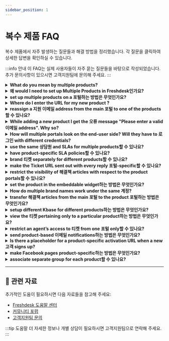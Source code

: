 ```yaml
---
sidebar_position: 1
---
```


# 복수 제품 FAQ

복수 제품에서 자주 발생하는 질문들과 해결 방법을 정리했습니다. 각 질문을 클릭하여 상세한 답변을 확인하실 수 있습니다.

:::info 안내
이 FAQ는 실제 사용자들이 자주 묻는 질문들을 바탕으로 작성되었습니다. 추가 문의사항이 있으시면 고객지원팀에 문의해 주세요.
:::

<details>
<summary><strong>What do you mean by multiple products?</strong></summary>

Freshdesk lets you 지원 multiple products by creating dedicated portals for each product. Any ticket created from these multiple product portals would come into one central 헬프데스크 and 상담원 could work on these 티켓 from a single location. If your organisation has various products, this would be the best option for you.To get a detailed overview click this [link](https://지원.freshdesk.com/지원/solutions/articles/37638-supporting-multiple-products-with-freshdesk).

</details>

<details>
<summary><strong>왜 would I need to set up Multiple Products in Freshdesk인가요?</strong></summary>

Multiple products let you set up separate 지원 portals for each of your products, giving each of them a separate platform and a unique URL.Also, you'll gain the ability to restrict 해결책 and forum categories specific to products without additional 계정 charges. When you have different services or products for which you need independent 지원 portals, they all could be integrated within the same 계정 using this feature.

</details>

<details>
<summary><strong>set up multiple products on a 포털하는 방법은 무엇인가요?</strong></summary>

The Multiple Products feature is available from the Estate 요금제 onwards in Freshdesk.To set up a new product, please navigate to **관리자 > 지원 Operar > Multiple Products **and then click on New Product. Enter the details related to the product and a new 이메일 address for this product is mandatory.Configure separate 지원 emails for each product. They can be automatically queued in a specific group by filling in the details requested under 'Product 지원 이메일'.[This article](https://지원.freshdesk.com/지원/solutions/articles/37638-supporting-multiple-products-with-freshdesk) provides additional information on this process.

</details>

<details>
<summary><strong>Where do I enter the URL for my new product ?</strong></summary>

Under **관리자 > Channels > Portals > Edit(corresponding to the 포털 name)**, you would have the option to provide the 포털 URL. Here, you could provide a vanity URL like **help.yourcompany.com** (help is the subdomain) and associate it with your Product 포털.Before using this field please ensure that you have created a CNAME record in your DNS Zone file to point **help.yourcompany.com** to yourcompany.freshdesk.com(your Freshdesk 계정 URL). Once this is done, you would be able to access the newly created Product 포털 using the specified 포털 URL.

</details>

<details>
<summary><strong>re­assign a 지원 이메일 address from the main 포털 to one of the products할 수 있나요?</strong></summary>

Yes, please navigate to **관리자 > Channels > 이메일**. Here, you could see the list of 지원 이메일 addresses that could be associated with the products added in **관리자 > 지원 Operations > Multiple products. **Kindly click on edit next to the 지원 address and choose the product under "Link this 지원 이메일 with a product." 참고 that this product should already be added to the 헬프데스크.

</details>

<details>
<summary><strong>While adding a new product I get the 오류 message "Please enter a valid 이메일 address". Why so?</strong></summary>

For each 포털 on your 계정, you would have one dedicated primary 이메일 address associated with it. The main 포털 will have a similar primary 지원 이메일 and the product 포털 will have it's own distinct primary 이메일 address.Existing emails cannot be used while creating a new product. You would have to add a new/unique 이메일 address and associated it with the New Product which is being created.

</details>

<details>
<summary><strong>How will multiple portals look on the end-user side? Will they have to 로그인 with different credentials?</strong></summary>

Multiple portals will look like two different websites from the customers' point of view.Once a 고객 is signed up on a 포털, he/she can use the same credentials to log into the other 포털 as well, depending on how the URLs are exposed. You would be able to determine the 포털 access by changing the user permissions in 관리자 -> Portals -> 설정.Please navigate to **관리자 > Workflows > 이메일 Notifications > Requester Notifications > click on insert placeholder **and include the placeholder for product-specific URL. This would allow customers to navigate to the 지원 of the appropriate product.

</details>

<details>
<summary><strong>use the same 상담원 and SLAs for multiple products할 수 있나요?</strong></summary>

Yes, 상담원 can be provided with access to view different products, and SLAs can be shared between different products as well.Please navigate to **관리자 > Workflows > SLA policies > click on new policy** and choose "Apply this SLA to" where you could add products for which the SLA is applied.

</details>

<details>
<summary><strong>have product-specific SLA policies할 수 있나요?</strong></summary>

Please navigate to **A****dmin > Workflows > SLA Policies > click on Edit** next to a new **SLA policy. **Inside this page, you would find the option called '**Apply this to**' that you could use to associate the policy to any of the products you have created. Kindly 참고 that this option would not be available for the "Default SLA policy."

</details>

<details>
<summary><strong>brand 티켓 separately for different products할 수 있나요?</strong></summary>

While creating multiple products, you could set a distinct branding for 티켓 created through emails. You could have this done by setting up a dedicated 지원 이메일 addresses for each Product.When you create a new product(under **관리자 > 지원 Operations > Multiple Products > New Product**), you would be asked to provide a separate 지원 이메일 address for that 포털. This would be the primary 지원 이메일 address for that product 포털 and emails sent to this 이메일 would get created as 티켓 and would be updated with the corresponding Product. By default, replies to customers would also be sent through this dedicated 이메일 address.

</details>

<details>
<summary><strong>make the Ticket URL sent out with every reply 포털-specific할 수 있나요?</strong></summary>

Yes, this is possible. Please navigate to **A****dmin > Workflows > 이메일 Notification > Template > Agent Reply Template **and click on "insert placeholder which would give you the placeholders available in the system. Kindly choose the placeholder** "****\{\{ticket.portal_url\}\}” under 헬프데스크 options** to add it in your reply and position it according to your preference.This will insert a product-specific ticket URL inside a ticket rather than the generic ticket URL which would map the customers to the right 포털.

</details>

<details>
<summary><strong>restrict the visibility of 해결책 articles with respect to the product portals할 수 있나요?</strong></summary>

The visibility of 해결책 articles can be set by entering the necessary 해결책 articles in the "Solutions" tab under the 포털 categories of the respective 포털. Please navigate to **관리자 ­> Channels > Portals > Corresponding 포털 name **and add these articles in its solutions tab.If you have articles common to more than one or two portals, kindly click on edit in the category to choose the portals the category must be visible in.Further, visibility could be set to logged-in users or all users within the folder where it could be changed according to your requirement. Another alternative is to set user permission for the solutions in **관리자 -> Channels -> Portals -> 설정 -> User Permissions -> who can view the 해결책 articles. **

</details>

<details>
<summary><strong>set the product in the embeddable widget하는 방법은 무엇인가요?</strong></summary>

You would be able to set-up feedback widgets that are dedicated to specific product 포털. You will be able to have this done by making modifications to the widget code that you add. The product URL would have to be changed in the respective product in the "src" field of the widget code.

</details>

<details>
<summary><strong>How do multiple brand names work under the same 계정?</strong></summary>

Once multiple products are set up under a single 계정 mycompany.com pointing to (companyname.freshdesk.com), the different products could be identified by a vanity URL.This vanity URL should point to the product's Freshdesk URL; i.e. if product1.companyname.com and product2.company.com are vanity URLs of the 포털, then [point the CNAME](https://지원.freshdesk.com/en/지원/solutions/articles/37590) to companyname.freshdesk.com.This will ensure that you have multiple brands from a 고객's perspective, but all under the same Freshdesk 계정 from an agent's point of view which increases the overall productivity.

</details>

<details>
<summary><strong>transfer 해결책 articles from the main 포털 to the product 포털하는 방법은 무엇인가요?</strong></summary>

Please navigate to **solutions **tab of the 포털 and click on the category which needs to be visible in the product 포털 as well. Once you are on that page with the category and the list of folders please click on the "pen and paper" icon next to the heading which allows you to edit the category.Kindly choose the product 포털 in **"visible in 포털" **option. This will ensure that the articles under this category will only be visible on the associated product 포털.

</details>

<details>
<summary><strong>setup different Kbase for different products하는 방법은 무엇인가요?</strong></summary>

You could configure the 해결책 Articles such that each product has a different KBase. This could be set up under **관리자 > Channels > ****Portals > **Select the **Product Porta****l-->**Under **포털 Categories**, select the respective **해결책 Category** to be displayed for that product 포털.

</details>

<details>
<summary><strong>view the 티켓 pertaining only to a particular product하는 방법은 무엇인가요?</strong></summary>

Please navigate to the **"티켓" **tab on the global header next to the 대시보드 where you could see all the 티켓 in your view or a list of 티켓 depending on the filters chosen.You could remove all the other filters and choose the "Product" name alone using the **Product **field. If you have access to view all 티켓, you will be able to view all 티켓 for that particular product, under this view. Kindly make sure you have **global** access (in agent profile) to view all 티켓.

</details>

<details>
<summary><strong>restrict an agent’s access to 티켓 from one 포털 only할 수 있나요?</strong></summary>

The scope of an agent can be based on the groups in the 포털. Please navigate to **관리자 -> 팀 -> 상담원 -> click on edit **to associate groups within the profile.This group could be routed to a product under **관리자­­ -> 지원 Operations -> Multiple Products­­ -> Edit the product­­ -> Assign to Group** and 상담원 who specifically need to access this product could be added to that Group under **관리자 -­­> 팀 -> Groups**. They are the ones with group access on the 포털. This would restrict them to a particular product 포털.

</details>

<details>
<summary><strong>send product-based 이메일 notifications하는 방법은 무엇인가요?</strong></summary>

With the Multiple Products feature available in Freshdesk, you can create several products, depending on your 요금제 type. If you have set up your Freshdesk 계정 to 지원 multiple products, you must include proper branding in all your outgoing messages.Here are the two stages in setting up product-based 이메일 notifications in Freshdesk.- [Disable default 이메일 notifications](#Disable-default-이메일-notifications)[](#Use-product-specific-placeholders-in-automation-rules)
- [Use product-specific placeholders in automation rules](#Use-product-specific-placeholders-in-automation-rules)[](https://docs.google.com/document/d/15hi58ihFIICB9-paFY1pHhlQG1t2xqkO_5P8zUNdeXE/edit#heading=h.mgjnmdxaiyf7)**Disable default 이메일 notifications**
Disabling the default 이메일 notifications is imperative as they are generic and not entirely product-specific. As an 관리자 of your Freshdesk 계정, you can disable them by following the steps below.-
Navigate to 관리자 from the menu. Select Workflows and click on 이메일 Notifications.-
Click on the active green toggle button next to the 이메일 notification to disable them.![Disable default 이메일 notification.](https://s3.amazonaws.com/cdn.freshdesk.com/data/헬프데스크/attachments/production/50008501660/original/35Q5ATEYEbZQeQyC83VvPOt8FFnH6UezXQ.gif?1685598715)**Use product-specific placeholders in automation rules**
Use the automation rules on ticket creation and ticket updates to send product-specific 이메일 notifications for new 티켓 and replies.Make sure to perform the following three key changes while creating the automation rules to customize 이메일 updates.-
Choose Condition as 'Product is.'-
Action as send '이메일 to Requester'.-
Make use of product-specific placeholders under the Action section.![Key changes for setting up product-specific automation rules.](https://s3.amazonaws.com/cdn.freshdesk.com/data/헬프데스크/attachments/production/50008578610/original/euv1YQJGn4EK10ktkoYC-HqFM0icAhjzpA.gif?1686307370)

</details>

<details>
<summary><strong>Is there a placeholder for a product-specific activation URL when a new 고객 signs up?</strong></summary>

The default placeholder '\{\{activation_url\}\}' under **관리자 -> Workflows -> 이메일 notification -> Requester notifications -> User activation** will automatically send a URL based on the product without any prior configuration.

</details>

<details>
<summary><strong>make Facebook pages product-specific하는 방법은 무엇인가요?</strong></summary>

Please navigate to **관리자 -> Channels ­-> Facebook -> click on Edit corresponding to a particular page. **Once there, you would be able to edit the page and choose a product in **"link to Product."**Kindly 참고 that one Facebook page could be linked to one product only.

</details>

<details>
<summary><strong>associate separate group for each product할 수 있나요?</strong></summary>

Yes, you can allocate a unique group for each product in the 포털. While creating a 포털 under **관리자> 지원 Operations > Multiple products**, there is an option to choose an 이메일 address and a group for that particular product as shown in the image below :![이미지](https://s3.amazonaws.com/cdn.freshdesk.com/data/헬프데스크/attachments/production/44751322/original/jJz3zmzoNsb3MuPS3-iWZ_Ut_CO4V7qqBA.png?1554961143)

</details>

---

## 🔗 관련 자료

추가적인 도움이 필요하시면 다음 자료들을 참고해 주세요:

- [Freshdesk 도움말 센터](https://support.freshdesk.com)
- [커뮤니티 포럼](https://community.freshworks.com)
- [고객지원팀 문의](mailto:support@freshdesk.com)

:::tip 도움말
더 자세한 정보나 개별 상담이 필요하시면 고객지원팀으로 연락해 주세요.
:::
